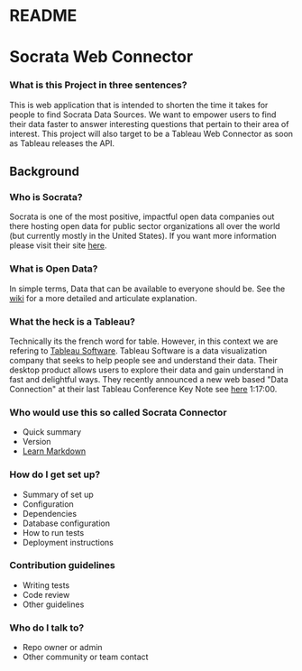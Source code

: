 # README #

# Socrata Web Connector #

### What is this Project in three sentences? ###

This is web application that is intended to shorten the time it takes for people to find Socrata Data Sources.  We want to empower users to find their data faster to answer interesting questions that pertain to their area of interest.  This project will also target to be a Tableau Web Connector as soon as Tableau releases the API.

## Background ##

### Who is Socrata? ###

Socrata is one of the most positive, impactful open data companies out there hosting open data for public sector organizations all over the world (but currently mostly in the United States).  If you want more information please visit their site [here](http://www.socrata.com/).

### What is Open Data? ### 

In simple terms, Data that can be available to everyone should be.  See the [wiki](http://en.wikipedia.org/wiki/Open_data) for a more detailed and articulate explanation.

### What the heck is a Tableau? ### 

Technically its the french word for table.  However, in this context we are refering to [Tableau Software](http://www.tableausoftware.com/).  Tableau Software is a data visualization company that seeks to help people see and understand their data.  Their desktop product allows users to explore their data and gain understand in fast and delightful ways.  They recently announced a new web based "Data Connection" at their last Tableau Conference Key Note see [here](https://tc14.tableausoftware.com/keynote) 1:17:00.  

### Who would use this so called Socrata Connector ### 

* Quick summary
* Version
* [Learn Markdown](https://bitbucket.org/tutorials/markdowndemo)

### How do I get set up? ###

* Summary of set up
* Configuration
* Dependencies
* Database configuration
* How to run tests
* Deployment instructions

### Contribution guidelines ###

* Writing tests
* Code review
* Other guidelines

### Who do I talk to? ###

* Repo owner or admin
* Other community or team contact